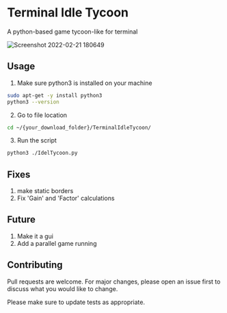 # Terminal Idle Tycoon
A python-based game tycoon-like for terminal

![Screenshot 2022-02-21 180649](https://user-images.githubusercontent.com/64192029/154991047-6fc2fc1f-f901-4490-bee7-d6a53784bf55.png)

## Usage
1. Make sure python3 is installed on your machine
```bash
sudo apt-get -y install python3 
python3 --version
```
2. Go to file location
```bash
cd ~/{your_download_folder}/TerminalIdleTycoon/
```
3. Run the script
```bash
python3 ./IdelTycoon.py
```

## Fixes
  1. make static borders
  2. Fix 'Gain' and 'Factor' calculations
  
## Future
  1. Make it a gui
  2. Add a parallel game running
  
## Contributing
Pull requests are welcome. For major changes, please open an issue first to discuss what you would like to change.

Please make sure to update tests as appropriate.
